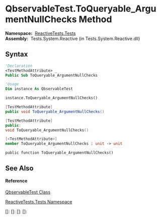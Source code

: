 # QbservableTest.ToQueryable\_ArgumentNullChecks Method

**Namespace:**  [ReactiveTests.Tests](ReactiveTests.Tests\ReactiveTests.Tests.md)  
**Assembly:**  Tests.System.Reactive (in Tests.System.Reactive.dll)

## Syntax

```vb
'Declaration
<TestMethodAttribute> _
Public Sub ToQueryable_ArgumentNullChecks
```

```vb
'Usage
Dim instance As QbservableTest

instance.ToQueryable_ArgumentNullChecks()
```

```csharp
[TestMethodAttribute]
public void ToQueryable_ArgumentNullChecks()
```

```c++
[TestMethodAttribute]
public:
void ToQueryable_ArgumentNullChecks()
```

```fsharp
[<TestMethodAttribute>]
member ToQueryable_ArgumentNullChecks : unit -> unit 
```

```jscript
public function ToQueryable_ArgumentNullChecks()
```

## See Also

#### Reference

[QbservableTest Class](QbservableTest\QbservableTest.md)

[ReactiveTests.Tests Namespace](ReactiveTests.Tests\ReactiveTests.Tests.md)

[]: 
[]: 
[]: 
[]: 